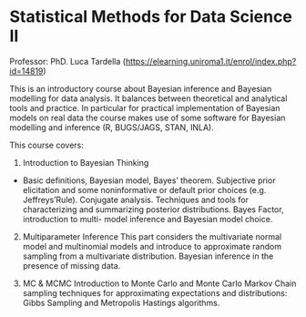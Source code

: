 # Statistical Methods for Data Science II

Professor: PhD. Luca Tardella (https://elearning.uniroma1.it/enrol/index.php?id=14819)

This is an introductory course about Bayesian inference and Bayesian modelling for data analysis. It balances between theoretical and analytical tools and practice. In particular for practical implementation of Bayesian models on real data the course makes use of some software for Bayesian modelling and inference (R, BUGS/JAGS, STAN, INLA).

This course covers:

1) Introduction to Bayesian Thinking
  * Basic definitions, Bayesian model, Bayes’ theorem. Subjective prior elicitation and some noninformative or default prior choices (e.g.
  Jeffreys’Rule). Conjugate analysis. Techniques and tools for characterizing and summarizing posterior distributions. Bayes Factor, introduction to multi-      model inference and Bayesian model choice.

2) Multiparameter Inference
  This part considers the multivariate normal model and multinomial models and introduce to approximate random sampling from a multivariate distribution. Bayesian inference in the presence of missing data.

3) MC & MCMC
  Introduction to Monte Carlo and Monte Carlo Markov Chain sampling techniques for approximating expectations and distributions: Gibbs Sampling and Metropolis Hastings algorithms.

